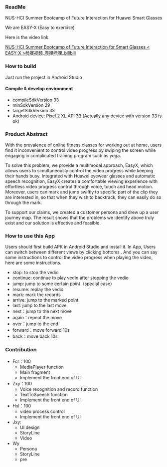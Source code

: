 ### ReadMe

NUS-HCI Summer Bootcamp of Future Interaction for Huawei Smart Glasses

We are EASY-X (Easy to exercise)

Here is the video link

[NUS-HCI Summer Bootcamp of Future Interaction for Smart Glasses < EASY-X >参赛视频_哔哩哔哩_bilibili](https://www.bilibili.com/video/BV1iG411x7Cs?share_medium=android&share_plat=android&share_source=QQ&share_tag=s_i×tamp=1656764780&unique_k=BLFgHlM)

### How to build

Just run the project in Android Studio

#### Compile & develop environment

- compileSdkVersion 33
- minSdkVersion 29
- targetSdkVersion 33
- Android device: Pixel 2 XL API 33 (Actually any device with version 33 is ok)

### Product Abstract

With the prevalence of online fitness classes for working out at home, users find it inconvenient to control video progress by swiping the screen while engaging in complicated training program such as yoga.

To solve this problem, we provide a multimodal approach, EasyX, which allows users to simultaneously control the video progress while keeping their hands busy. Integrated with Huawei eyewear glasses and automatic speech recognition, EasyX creates a comfortable viewing experience with effortless video progress control through voice, touch and head motion. Moreover, users can mark and jump swiftly to specific part of the clip they are interested in, so that when they wish to backtrack, they can easily do so through the mark.

To support our claims, we created a customer persona and drew up a user journey map. The result shows that the problems we identify above truly exist and our solution is effective and feasible.

### How to use this App

Users should first build APK in Android Studio and install it. In App, Users can switch between different views by clicking bottoms . And you can say some instructions to control the video progress when playing the video, here are some instructions.

- stop: to stop the vedio
- continue: continue to play vedio after stopping the vedio
- jump: jump to some certain point（special case）
- resume: replay the vedio
- mark: mark the records
- arrive: jump to the marked point
- last: jump to the last move
- next：jump to the next move
- again：repeat the move
- over：jump to the end
- forward：move forward 10s
- back：move back 10s

### Contribution

- Fcr：100
  - MediaPlayer function
  - Main fragment
  - Implement the front end of UI
- Zxy：100
  - Voice recognition and record function 
  - TextToSpeech function
  - Implement the front end of UI
- Hxl：100
  - video process control
  - Implement the front end of UI
- Jxy:
  - UI design
  - StoryLine
  - Video
- Wy
  - Persona
  - StoryLine
  - pre